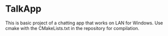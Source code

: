# TalkApp
This is basic project of a chatting app that works on LAN for Windows.
Use cmake with the CMakeLists.txt in the repository for compilation. 